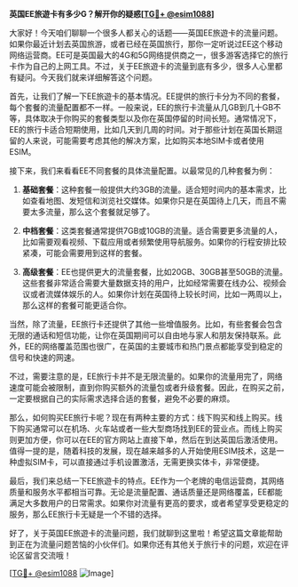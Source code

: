 **英国EE旅遊卡有多少G？解开你的疑惑[[TG💪+ @esim1088](https://t.me/s/esim1088)]**

大家好！今天咱们聊聊一个很多人都关心的话题——英国EE旅遊卡的流量问题。如果你最近计划去英国旅游，或者已经在英国旅行，那你一定听说过EE这个移动网络运营商。EE可是英国最大的4G和5G网络提供商之一，很多游客选择它的旅行卡作为自己的上网工具。不过，关于EE旅遊卡的流量到底有多少，很多人心里都有疑问。今天我们就来详细解答这个问题。

首先，让我们了解一下EE旅遊卡的基本情况。EE提供的旅行卡分为不同的套餐，每个套餐的流量配置都不一样。一般来说，EE的旅行卡流量从几GB到几十GB不等，具体取决于你购买的套餐类型以及你在英国停留的时间长短。通常情况下，EE的旅行卡适合短期使用，比如几天到几周的时间。对于那些计划在英国长期逗留的人来说，可能需要考虑其他的解决方案，比如购买本地SIM卡或者使用ESIM。

接下来，我们来看看EE不同套餐的具体流量配置。以最常见的几种套餐为例：

1. **基础套餐**：这种套餐一般提供大约3GB的流量。适合短时间内的基本需求，比如查看地图、发短信和浏览社交媒体。如果你只是在英国待上几天，而且不需要太多流量，那么这个套餐就足够了。

2. **中档套餐**：这类套餐通常提供7GB或10GB的流量。适合需要更多流量的人，比如需要观看视频、下载应用或者频繁使用导航服务。如果你的行程安排比较紧凑，可能会需要用到这样的套餐。

3. **高级套餐**：EE也提供更大的流量套餐，比如20GB、30GB甚至50GB的流量。这些套餐非常适合需要大量数据支持的用户，比如经常需要在线办公、视频会议或者流媒体娱乐的人。如果你计划在英国待上较长时间，比如一两周以上，那么这样的套餐可能更适合你。

当然，除了流量，EE旅行卡还提供了其他一些增值服务。比如，有些套餐会包含无限的通话和短信功能，让你在英国期间可以自由地与家人和朋友保持联系。此外，EE的网络覆盖范围也很广，在英国的主要城市和热门景点都能享受到稳定的信号和快速的网速。

不过，需要注意的是，EE旅行卡并不是无限流量的。如果你的流量用完了，网络速度可能会被限制，直到你购买额外的流量包或者升级套餐。因此，在购买之前，一定要根据自己的实际需求选择合适的套餐，避免不必要的麻烦。

那么，如何购买EE旅行卡呢？现在有两种主要的方式：线下购买和线上购买。线下购买通常可以在机场、火车站或者一些大型商场找到EE的营业点。而线上购买则更加方便，你可以在EE的官方网站上直接下单，然后在到达英国后激活使用。值得一提的是，随着科技的发展，现在越来越多的人开始使用ESIM技术，这是一种虚拟SIM卡，可以直接通过手机设置激活，无需更换实体卡，非常便捷。

最后，我们来总结一下EE旅遊卡的特点。EE作为一个老牌的电信运营商，其网络质量和服务水平都相当可靠。无论是流量配置、通话质量还是网络覆盖，EE都能满足大多数用户的日常需求。如果你对流量有更高的要求，或者希望享受更稳定的服务，那么EE旅行卡无疑是一个不错的选择。

好了，关于英国EE旅遊卡的流量问题，我们就聊到这里啦！希望这篇文章能帮助到正在为流量问题苦恼的小伙伴们。如果你还有其他关于旅行卡的问题，欢迎在评论区留言交流哦！

[[TG💪+ @esim1088](https://t.me/s/esim1088) ![Image](https://i.postimg.cc/4NQfJmqS/Snipaste-2025-05-13-00-14-12.png)]